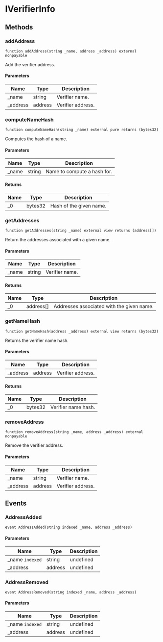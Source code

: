 # IVerifierInfo









## Methods

### addAddress

```solidity
function addAddress(string _name, address _address) external nonpayable
```

Add the verifier address.



#### Parameters

| Name | Type | Description |
|---|---|---|
| _name | string | Verifier name.
| _address | address | Verifier address.

### computeNameHash

```solidity
function computeNameHash(string _name) external pure returns (bytes32)
```

Computes the hash of a name.



#### Parameters

| Name | Type | Description |
|---|---|---|
| _name | string | Name to compute a hash for.

#### Returns

| Name | Type | Description |
|---|---|---|
| _0 | bytes32 | Hash of the given name.

### getAddresses

```solidity
function getAddresses(string _name) external view returns (address[])
```

Return the addresses associated with a given name.



#### Parameters

| Name | Type | Description |
|---|---|---|
| _name | string | Verifier name.

#### Returns

| Name | Type | Description |
|---|---|---|
| _0 | address[] | Addresses associated with the given name.

### getNameHash

```solidity
function getNameHash(address _address) external view returns (bytes32)
```

Returns the verifier name hash.



#### Parameters

| Name | Type | Description |
|---|---|---|
| _address | address | Verifier address.

#### Returns

| Name | Type | Description |
|---|---|---|
| _0 | bytes32 | Verifier name hash.

### removeAddress

```solidity
function removeAddress(string _name, address _address) external nonpayable
```

Remove the verifier address.



#### Parameters

| Name | Type | Description |
|---|---|---|
| _name | string | Verifier name.
| _address | address | Verifier address.



## Events

### AddressAdded

```solidity
event AddressAdded(string indexed _name, address _address)
```





#### Parameters

| Name | Type | Description |
|---|---|---|
| _name `indexed` | string | undefined |
| _address  | address | undefined |

### AddressRemoved

```solidity
event AddressRemoved(string indexed _name, address _address)
```





#### Parameters

| Name | Type | Description |
|---|---|---|
| _name `indexed` | string | undefined |
| _address  | address | undefined |



